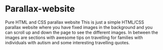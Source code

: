 # Parallax-website
Pure HTML and CSS parallax website
This is just a simple HTML/CSS parallax website where you have fixed images in the background and you can scroll up and down the page to see the different images.
In between the images are sections with awesome tips on travelling for families with individuals with autism and some interesting travelling quotes.
